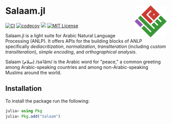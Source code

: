 # Salaam.jl <img src="docs/src/assets/logo.png" align="right" width="100"/>
[![CI](https://github.com/alstat/Salaam.jl/actions/workflows/ci.yml/badge.svg)](https://github.com/alstat/Salaam.jl/actions/workflows/ci.yml)
[![codecov](https://codecov.io/gh/alstat/Salaam.jl/branch/main/graph/badge.svg?token=YTEWJ4IXCZ)](https://codecov.io/gh/alstat/Salaam.jl)
[![](https://img.shields.io/badge/docs-dev-blue.svg)](https://alstat.github.io/Salaam.jl/dev/)
[![MIT License](https://img.shields.io/badge/license-MIT-green.svg)](https://github.com/alstat/Salaam.jl/blob/master/LICENSE)

Salaam.jl is a light suite for Arabic Natural Language Processing (ANLP). It offers APIs for the building blocks of ANLP specifically _dediacritization_, _normalization_, _transliteration_ (including _custom transliteration_), _simple encoding_, and _orthographical analysis_.

Salaam (سلام) /səˈläm/ is the Arabic word for "peace," a common greeting among Arabic-speaking countries and among non-Arabic-speaking Muslims around the world.
## Installation
To install the package run the following:
```julia
julia> using Pkg
julia> Pkg.add("Salaam")
```